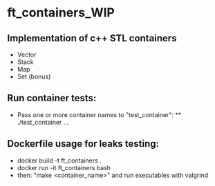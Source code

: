 # ft_containers_WIP
## Implementation of c++ STL containers
* Vector
* Stack
* Map
* Set (bonus)

## Run container tests:
* Pass one or more container names to "test_container":
** ./test_container <container1> <container2> ...

## Dockerfile usage for leaks testing:
* docker build -t ft_containers .
* docker run -it ft_containers bash
* then: "make <container_name>" and run executables with valgrind